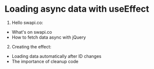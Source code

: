 # Loading async data with useEffect

1. Hello swapi.co:
  - What's on swapi.co
  - How to fetch data async with jQuery

2. Creating the effect:
  - Loading data automatically after ID changes
  - The importance of cleanup code

